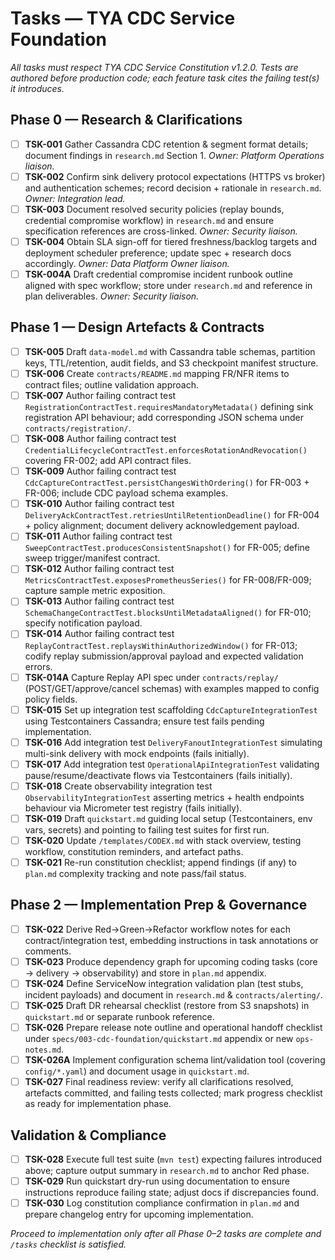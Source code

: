 # Tasks — TYA CDC Service Foundation

_All tasks must respect TYA CDC Service Constitution v1.2.0. Tests are authored before production code; each feature task cites the failing test(s) it introduces._

## Phase 0 — Research & Clarifications
- [ ] **TSK-001** Gather Cassandra CDC retention & segment format details; document findings in `research.md` Section 1. _Owner: Platform Operations liaison._
- [ ] **TSK-002** Confirm sink delivery protocol expectations (HTTPS vs broker) and authentication schemes; record decision + rationale in `research.md`. _Owner: Integration lead._
- [ ] **TSK-003** Document resolved security policies (replay bounds, credential compromise workflow) in `research.md` and ensure specification references are cross-linked. _Owner: Security liaison._
- [ ] **TSK-004** Obtain SLA sign-off for tiered freshness/backlog targets and deployment scheduler preference; update spec + research docs accordingly. _Owner: Data Platform Owner liaison._
- [ ] **TSK-004A** Draft credential compromise incident runbook outline aligned with spec workflow; store under `research.md` and reference in plan deliverables. _Owner: Security liaison._

## Phase 1 — Design Artefacts & Contracts
- [ ] **TSK-005** Draft `data-model.md` with Cassandra table schemas, partition keys, TTL/retention, audit fields, and S3 checkpoint manifest structure.
- [ ] **TSK-006** Create `contracts/README.md` mapping FR/NFR items to contract files; outline validation approach.
- [ ] **TSK-007** Author failing contract test `RegistrationContractTest.requiresMandatoryMetadata()` defining sink registration API behaviour; add corresponding JSON schema under `contracts/registration/`.
- [ ] **TSK-008** Author failing contract test `CredentialLifecycleContractTest.enforcesRotationAndRevocation()` covering FR-002; add API contract files.
- [ ] **TSK-009** Author failing contract test `CdcCaptureContractTest.persistChangesWithOrdering()` for FR-003 + FR-006; include CDC payload schema examples.
- [ ] **TSK-010** Author failing contract test `DeliveryAckContractTest.retriesUntilRetentionDeadline()` for FR-004 + policy alignment; document delivery acknowledgement payload.
- [ ] **TSK-011** Author failing contract test `SweepContractTest.producesConsistentSnapshot()` for FR-005; define sweep trigger/manifest contract.
- [ ] **TSK-012** Author failing contract test `MetricsContractTest.exposesPrometheusSeries()` for FR-008/FR-009; capture sample metric exposition.
- [ ] **TSK-013** Author failing contract test `SchemaChangeContractTest.blocksUntilMetadataAligned()` for FR-010; specify notification payload.
- [ ] **TSK-014** Author failing contract test `ReplayContractTest.replaysWithinAuthorizedWindow()` for FR-013; codify replay submission/approval payload and expected validation errors.
- [ ] **TSK-014A** Capture Replay API spec under `contracts/replay/` (POST/GET/approve/cancel schemas) with examples mapped to config policy fields.
- [ ] **TSK-015** Set up integration test scaffolding `CdcCaptureIntegrationTest` using Testcontainers Cassandra; ensure test fails pending implementation.
- [ ] **TSK-016** Add integration test `DeliveryFanoutIntegrationTest` simulating multi-sink delivery with mock endpoints (fails initially).
- [ ] **TSK-017** Add integration test `OperationalApiIntegrationTest` validating pause/resume/deactivate flows via Testcontainers (fails initially).
- [ ] **TSK-018** Create observability integration test `ObservabilityIntegrationTest` asserting metrics + health endpoints behaviour via Micrometer test registry (fails initially).
- [ ] **TSK-019** Draft `quickstart.md` guiding local setup (Testcontainers, env vars, secrets) and pointing to failing test suites for first run.
- [ ] **TSK-020** Update `/templates/CODEX.md` with stack overview, testing workflow, constitution reminders, and artefact paths.
- [ ] **TSK-021** Re-run constitution checklist; append findings (if any) to `plan.md` complexity tracking and note pass/fail status.

## Phase 2 — Implementation Prep & Governance
- [ ] **TSK-022** Derive Red→Green→Refactor workflow notes for each contract/integration test, embedding instructions in task annotations or comments.
- [ ] **TSK-023** Produce dependency graph for upcoming coding tasks (core → delivery → observability) and store in `plan.md` appendix.
- [ ] **TSK-024** Define ServiceNow integration validation plan (test stubs, incident payloads) and document in `research.md` & `contracts/alerting/`.
- [ ] **TSK-025** Draft DR rehearsal checklist (restore from S3 snapshots) in `quickstart.md` or separate runbook reference.
- [ ] **TSK-026** Prepare release note outline and operational handoff checklist under `specs/003-cdc-foundation/quickstart.md` appendix or new `ops-notes.md`.
- [ ] **TSK-026A** Implement configuration schema lint/validation tool (covering `config/*.yaml`) and document usage in `quickstart.md`.
- [ ] **TSK-027** Final readiness review: verify all clarifications resolved, artefacts committed, and failing tests collected; mark progress checklist as ready for implementation phase.

## Validation & Compliance
- [ ] **TSK-028** Execute full test suite (`mvn test`) expecting failures introduced above; capture output summary in `research.md` to anchor Red phase.
- [ ] **TSK-029** Run quickstart dry-run using documentation to ensure instructions reproduce failing state; adjust docs if discrepancies found.
- [ ] **TSK-030** Log constitution compliance confirmation in `plan.md` and prepare changelog entry for upcoming implementation.

*Proceed to implementation only after all Phase 0–2 tasks are complete and `/tasks` checklist is satisfied.*
